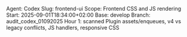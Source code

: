Agent: Codex
Slug: frontend-ui
Scope: Frontend CSS and JS rendering
Start: 2025-09-01T18:34:00+02:00
Base: develop
Branch: audit_codex_01092025
Hour 1: scanned Plugin assets/enqueues, v4 vs legacy conflicts, JS handlers, responsive CSS
